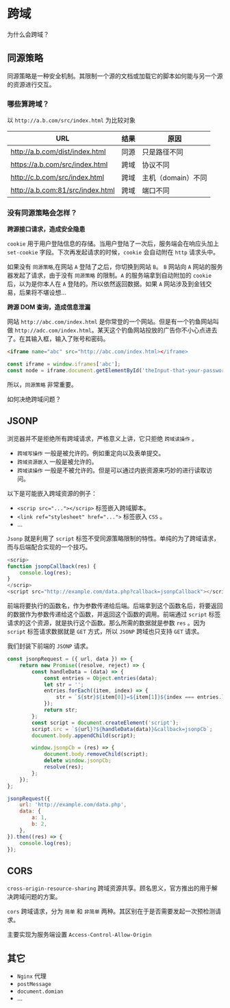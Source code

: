 # 跨域

为什么会跨域？

## 同源策略

同源策略是一种安全机制。其限制一个源的文档或加载它的脚本如何能与另一个源的资源进行交互。

### 哪些算跨域？

以 `http://a.b.com/src/index.html` 为比较对象

| URL                              | 结果 | 原因               |
| -------------------------------- | ---- | ------------------ |
| http://a.b.com/dist/index.html   | 同源 | 只是路径不同       |
| https://a.b.com/src/index.html   | 跨域 | 协议不同           |
| http://c.b.com/src/index.html    | 跨域 | 主机（domain）不同 |
| http://a.b.com:81/src/index.html | 跨域 | 端口不同           |

### 没有同源策略会怎样？

**跨源接口请求，造成安全隐患**

`cookie` 用于用户登陆信息的存储。当用户登陆了一次后，服务端会在响应头加上 `set-cookie` 字段。下次再发起请求的时候，`cookie` 会自动附在 `http` 请求头中。

如果没有 `同源策略`,在网站 `A` 登陆了之后，你切换到网站 `B`。 `B` 网站向 `A` 网站的服务器发起了请求，由于没有 `同源策略` 的限制。`A` 的服务端拿到自动附加的 `cookie` 后，以为是你本人在 `A` 登陆的。所以依然返回数据。如果 `A` 网站涉及到金钱交易，后果将不堪设想...

**跨源 DOM 查询，造成信息泄漏**

网站 `http://abc.com/index.html` 是你常登的一个网站。但是有一个钓鱼网站叫做 `http://adc.com/index.html`。某天这个钓鱼网站投放的广告你不小心点进去了。在其输入框，输入了账号和密码。

```html
<iframe name="abc" src="http://abc.com/index.html></iframe>
```

```js
const iframe = window.iframes['abc'];
const node = iframe.document.getElementById('theInput-that-your-password');
```

所以，`同源策略` 非常重要。

如何决绝跨域问题？

## JSONP

浏览器并不是拒绝所有跨域请求，严格意义上讲，它只拒绝 `跨域读操作` 。

-   `跨域写操作` 一般是被允许的。例如重定向以及表单提交。
-   `跨域资源嵌入` 一般是被允许的。
-   `跨域读操作` 一般是不被允许的。但是可以通过内嵌资源来巧妙的进行读取访问。

以下是可能嵌入跨域资源的例子：

-   `<scrip src="..."></scrip>` 标签嵌入跨域脚本。
-   `<link ref="stylesheet" href="...">` 标签嵌入 `CSS` 。
-   ...

`Jsonp` 就是利用了 `script` 标签不受同源策略限制的特性。单纯的为了跨域请求，而与后端配合实现的一个技巧。

```js
<scrip>
function jsonpCallback(res) {
    console.log(res);
}
</scrip>
<script src="http://example.com/data.php?callback=jsonpCallback"></script>
```

前端将要执行的函数名，作为参数传递给后端。后端拿到这个函数名后，将要返回的数据作为参数传递给这个函数，并返回这个函数的调用。前端通过 `script` 标签请求的这个资源，就是执行这个函数。那么所需的数据就是参数 `res` 。因为 `script` 标签请求数据就是 `GET` 方式，所以 `JSONP` 跨域也只支持 `GET` 请求。

我们封装下前端的 `JSONP` 请求。

```js
const jsonpRequest = ({ url, data }) => {
    return new Promise((resolve, reject) => {
        const handleData = (data) => {
            const entries = Object.entries(data);
            let str = '';
            entries.forEach((item, index) => {
                str = `${str}${item[0]}=${item[1]}${index === entries.length - 1 ? '' : '&'}`;
            });
            return str;
        };
        const script = document.createElement('script');
        script.src = `${url}?${handleData(data)}&callback=jsonpCb`;
        document.body.appendChild(script);

        window.jsonpCb = (res) => {
            document.body.removeChild(script);
            delete window.jsonpCb;
            resolve(res);
        };
    });
};

jsonpRequest({
    url: 'http://example.com/data.php',
    data: {
        a: 1,
        b: 2,
    },
}).then((res) => {
    console.log(res);
});
```

## CORS

`cross-origin-resource-sharing` 跨域资源共享。顾名思义，官方推出的用于解决跨域问题的方案。

`cors` 跨域请求，分为 `简单` 和 `非简单` 两种。其区别在于是否需要发起一次预检测请求。

主要实现为服务端设置 `Access-Control-Allow-Origin`

## 其它

-   `Nginx` 代理
-   `postMessage`
-   `document.domian`
-   ...
